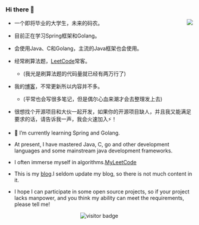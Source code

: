 ### Hi there 👋

<img align="right" src="https://github-readme-stats.vercel.app/api?username=WeiLaiR&show_icons=true&theme=radical">

<!-- <img  src="https://github-readme-stats.vercel.app/api/top-langs/?username=WeiLaiR&layout=compact&hide_border=true&langs_count=10" alt="WeiLai's Most used languages"> -->

* 一个即将毕业的大学生，未来的码农。
* 目前正在学习Spring框架和Golang。
* 会使用Java、C和Golang，主流的Java框架也会使用。
* 经常刷算法题，[LeetCode](https://leetcode.cn/u/weilai-/)常客。
  * (我光是刷算法题的代码量就已经有两万行了)
* 我的[博客](https://baiblog.top)，不常更新所以内容并不多。
  * (平常也会写很多笔记，但是偶尔心血来潮才会去整理发上去)
* 很想找个开源项目和大伙一起开发，如果你的开源项目缺人，并且我又能满足要求的话，请告诉我一声，我会火速加入⚡！

* 🌱 I’m currently learning Spring and Golang.
* At present, I have mastered Java, C, go and other development languages and some mainstream java development frameworks.
* I often immerse myself in algorithms.[MyLeetCode](https://leetcode.cn/u/weilai-/)
* This is my [blog](https://baiblog.top/).I seldom update my blog, so there is not much content in it.
* I hope I can participate in some open source projects, so if your project lacks manpower, and you think my ability can meet the requirements, please tell me!


<p align="center">
  <img src="https://visitor-badge.glitch.me/badge?page_id=WeiLaiR.WeiLaiR" alt="visitor badge"/>
</p>

<!--
**cangbai12/cangbai12** is a ✨ _special_ ✨ repository because its `README.md` (this file) appears on your GitHub profile.

Here are some ideas to get you started:

- 🔭 I’m currently working on ...
- 🌱 I’m currently learning ...
- 👯 I’m looking to collaborate on ...
- 🤔 I’m looking for help with ...
- 💬 Ask me about ...
- 📫 How to reach me: ...
- 😄 Pronouns: ...
- ⚡ Fun fact: ...
-->
